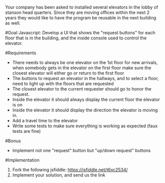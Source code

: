 Your company has been asked to installed several elevators in the lobby of stanson head quarters. Since they are moving offices within the next 2 years they would like to have the program be reusable in the next building as well.

#Goal
Javascript: Develop a UI that shows the "request buttons" for each floor that is in the building, and the inside console used to control the elevator.

#Requirements
* There needs to always be one elevator on the 1st floor for new arrivals, when somebody gets in the elevator on the first floor make sure the closest elevator will either go or return to the first floor
* The buttons to request an elevator in the hallways, and to select a floor, need to light up with the floors that are requested
* The closest elevator to the current requester should go to honor the request.
* Inside the elevator it should always display the current floor the elevator is on
* Inside the elevator it should display the direction the elevator is moving in.
* Add a travel time to the elevator
* Write some tests to make sure everything is working as expected (faux tests are fine)

#Bonus
* Implement not one "request" button but "up/down request" buttons

#Implementation
1. Fork the following jsfiddle: https://jsfiddle.net/t6xc2534/
2. Implement your solution, and send us the link





